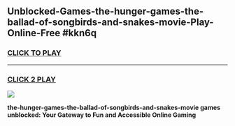 
## Unblocked-Games-the-hunger-games-the-ballad-of-songbirds-and-snakes-movie-Play-Online-Free #kkn6q
<h3>
<a href="https://us.freeplayer.one?title=the-hunger-games-the-ballad-of-songbirds-and-snakes-movie&ref=10M">CLICK TO PLAY</a></h3>
<hr>

<h3>
<a href="https://us.freeplayer.one?title=the-hunger-games-the-ballad-of-songbirds-and-snakes-movie&ref=10M">CLICK 2 PLAY</a>
  
</h3>

<a href="https://us.freeplayer.one?title=the-hunger-games-the-ballad-of-songbirds-and-snakes-movie&ref=10M"><img src="https://clearcache.store/games.png"></a>


**the-hunger-games-the-ballad-of-songbirds-and-snakes-movie games unblocked: Your Gateway to Fun and Accessible Online Gaming**
